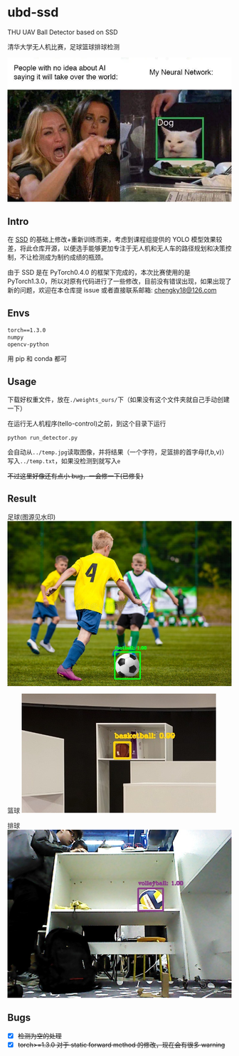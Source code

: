 # ubd-ssd

THU UAV Ball Detector based on SSD

清华大学无人机比赛，足球篮球排球检测

![img](./img/head.jpg)

## Intro

在 [SSD](https://github.com/amdegroot/ssd.pytorch) 的基础上修改+重新训练而来，考虑到课程组提供的 YOLO 模型效果较差，将此仓库开源，以便选手能够更加专注于无人机和无人车的路径规划和决策控制，不让检测成为制约成绩的瓶颈。

由于 SSD 是在 PyTorch0.4.0 的框架下完成的，本次比赛使用的是 PyTorch1.3.0，所以对原有代码进行了一些修改，目前没有错误出现，如果出现了新的问题，欢迎在本仓库提 issue 或者直接联系邮箱: chengky18@126.com

## Envs

```
torch==1.3.0
numpy
opencv-python
```

用 pip 和 conda 都可

## Usage

下载好权重文件，放在`./weights_ours/`下（如果没有这个文件夹就自己手动创建一下）

在运行无人机程序(tello-control)之前，到这个目录下运行

```
python run_detector.py
```

会自动从`../temp.jpg`读取图像，并将结果（一个字符，足篮排的首字母(f,b,v)）写入`../temp.txt`，如果没检测到就写入`e`

~~不过这里好像还有点小 bug，一会修一下(已修复)~~

## Result

足球(图源见水印)
![football](./img/result-2.jpg)

篮球
![basketball](./img/result-1.jpg)

排球
![volleyball](./img/result-0.jpg)

## Bugs

- [x] ~~检测为空的处理~~
- [x] ~~torch>=1.3.0 对于 static forward method 的修改，现在会有很多 warning~~
